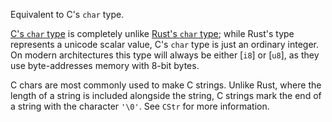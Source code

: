 Equivalent to C's `char` type.

[C's `char` type] is completely unlike [Rust's `char` type]; while Rust's type represents a unicode scalar value, C's `char` type is just an ordinary integer. On modern architectures this type will always be either [`i8`] or [`u8`], as they use byte-addresses memory with 8-bit bytes.

C chars are most commonly used to make C strings. Unlike Rust, where the length of a string is included alongside the string, C strings mark the end of a string with the character `'\0'`. See `CStr` for more information.

[C's `char` type]: https://en.wikipedia.org/wiki/C_data_types#Basic_types
[Rust's `char` type]: char
